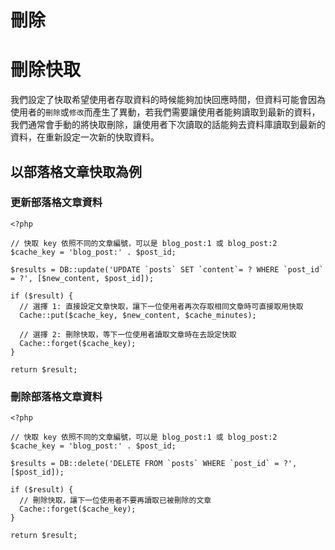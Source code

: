 # 刪除

# 刪除快取

我們設定了快取希望使用者存取資料的時候能夠加快回應時間，但資料可能會因為使用者的`刪除`或`修改`而產生了異動，若我們需要讓使用者能夠讀取到最新的資料，我們通常會手動的將快取刪除，讓使用者下次讀取的話能夠去資料庫讀取到最新的資料，在重新設定一次新的快取資料。

## 以部落格文章快取為例

### 更新部落格文章資料

```
<?php

// 快取 key 依照不同的文章編號，可以是 blog_post:1 或 blog_post:2
$cache_key = 'blog_post:' . $post_id;

$results = DB::update('UPDATE `posts` SET `content`= ? WHERE `post_id` = ?', [$new_content, $post_id]);

if ($result) {
  // 選擇 1: 直接設定文章快取，讓下一位使用者再次存取相同文章時可直接取用快取
  Cache::put($cache_key, $new_content, $cache_minutes);

  // 選擇 2: 刪除快取，等下一位使用者讀取文章時在去設定快取
  Cache::forget($cache_key);
}

return $result; 
```

### 刪除部落格文章資料

```
<?php

// 快取 key 依照不同的文章編號，可以是 blog_post:1 或 blog_post:2
$cache_key = 'blog_post:' . $post_id;

$results = DB::delete('DELETE FROM `posts` WHERE `post_id` = ?', [$post_id]);

if ($result) {
  // 刪除快取，讓下一位使用者不要再讀取已被刪除的文章
  Cache::forget($cache_key);
}

return $result; 
```